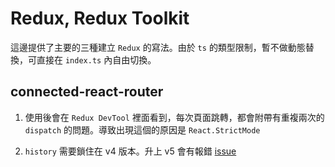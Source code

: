 # Redux, Redux Toolkit

這邊提供了主要的三種建立 `Redux` 的寫法。由於 `ts` 的類型限制，暫不做動態替換，可直接在 `index.ts` 內自由切換。

## connected-react-router

1. 使用後會在 `Redux DevTool` 裡面看到，每次頁面跳轉，都會附帶有重複兩次的 `dispatch` 的問題。導致出現這個的原因是 `React.StrictMode`

1. `history` 需要鎖住在 v4 版本。升上 v5 會有報錯 [issue](https://github.com/ReactTraining/history/issues/803)